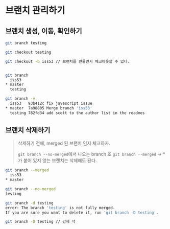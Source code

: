 # 브랜치 관리하기

## 브랜치 생성, 이동, 확인하기

```bash
git branch testing

git checkout testing

git checkout -b iss53 // 브랜치를 만들면서 체크아웃할 수 있다.


git branch
  iss53
* master
  testing

git branch -v
  iss53   93b412c fix javascript issue
* master  7a98805 Merge branch 'iss53'
  testing 782fd34 add scott to the author list in the readmes

```

## 브랜치 삭제하기

> 삭제하기 전에, merged 된 브랜치 인지 체크하자.
>
> `git branch --no-merged`에서 나오는 branch 또 `git branch --merged` -&gt; \* 가 붙어 있지 않는 브랜치는 삭제해도 된다.

```bash
git branch --merged
  iss53
* master

git branch --no-merged
testing

git branch -d testing
error: The branch 'testing' is not fully merged.
If you are sure you want to delete it, run 'git branch -D testing'.

git branch -D testing // 강제 삭
```




